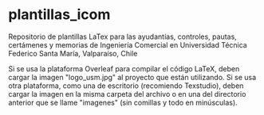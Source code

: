 # plantillas_icom

Repositorio de plantillas LaTex para las ayudantías, controles, pautas, certámenes y memorias de Ingeniería Comercial en Universidad Técnica Federico Santa María, Valparaíso, Chile

Si se usa la plataforma Overleaf para compilar el código LaTeX, deben cargar la imagen "logo_usm.jpg" al proyecto que están utilizando. Si se usa otra plataforma, como una de escritorio (recomiendo Texstudio), deben cargar la imagen en la misma carpeta del archivo o en una del directorio anterior que se llame "imagenes" (sin comillas y todo en minúsculas).

